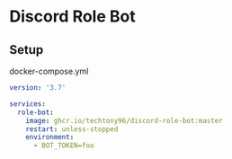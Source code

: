 # Discord Role Bot

## Setup

docker-compose.yml
```yml
version: '3.7'

services:
  role-bot:
    image: ghcr.io/techtony96/discord-role-bot:master
    restart: unless-stopped
    environment:
      - BOT_TOKEN=foo
```